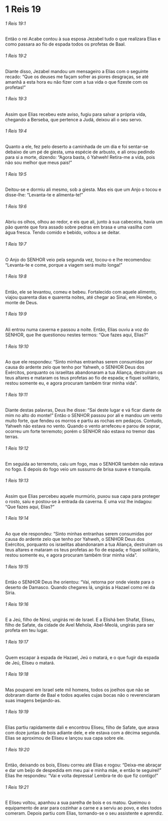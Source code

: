 # 1 Reis 19

###### 1 Reis 19:1

Então o rei Acabe contou à sua esposa Jezabel tudo o que realizara Elias e como passara ao fio de espada todos os profetas de Baal.

###### 1 Reis 19:2

Diante disso, Jezabel mandou um mensageiro a Elias com o seguinte recado: “Que os deuses me façam sofrer as piores desgraças, se até amanhã a esta hora eu não fizer com a tua vida o que fizeste com os profetas!”

###### 1 Reis 19:3

Assim que Elias recebeu este aviso, fugiu para salvar a própria vida, chegando a Berseba, que pertence a Judá, deixou ali o seu servo.

###### 1 Reis 19:4

Quanto a ele, fez pelo deserto a caminhada de um dia e foi sentar-se debaixo de um pé de giesta, uma espécie de arbusto, e ali orou pedindo para si a morte, dizendo: “Agora basta, ó Yahweh! Retira-me a vida, pois não sou melhor que meus pais!”

###### 1 Reis 19:5

Deitou-se e dormiu ali mesmo, sob a giesta. Mas eis que um Anjo o tocou e disse-lhe: “Levanta-te e alimenta-te!”

###### 1 Reis 19:6

Abriu os olhos, olhou ao redor, e eis que ali, junto à sua cabeceira, havia um pão quente que fora assado sobre pedras em brasa e uma vasilha com água fresca. Tendo comido e bebido, voltou a se deitar.

###### 1 Reis 19:7

O Anjo do SENHOR veio pela segunda vez, tocou-o e lhe recomendou: “Levanta-te e come, porque a viagem será muito longa!”

###### 1 Reis 19:8

Então, ele se levantou, comeu e bebeu. Fortalecido com aquele alimento, viajou quarenta dias e quarenta noites, até chegar ao Sinai, em Horebe, o monte de Deus.

###### 1 Reis 19:9

Ali entrou numa caverna e passou a noite. Então, Elias ouviu a voz do SENHOR, que lhe questionou nestes termos: “Que fazes aqui, Elias?”

###### 1 Reis 19:10

Ao que ele respondeu: “Sinto minhas entranhas serem consumidas por causa do ardente zelo que tenho por Yahweh, o SENHOR Deus dos Exércitos, porquanto os israelitas abandonaram a tua Aliança, destruíram os teus altares e mataram os teus profetas ao fio de espada; e fiquei solitário, restou somente eu, e agora procuram também tirar minha vida”.

###### 1 Reis 19:11

Diante destas palavras, Deus lhe disse: “Sai deste lugar e vá ficar diante de mim no alto do monte!” Então o SENHOR passou por ali e mandou um vento muito forte, que fendeu os morros e partiu as rochas em pedaços. Contudo, Yahweh não estava no vento. Quando o vento arrefeceu e parou de soprar, ocorreu um forte terremoto; porém o SENHOR não estava no tremor das terras.

###### 1 Reis 19:12

Em seguida ao terremoto, caiu um fogo, mas o SENHOR também não estava no fogo. E depois do fogo veio um sussurro de brisa suave e tranquila.

###### 1 Reis 19:13

Assim que Elias percebeu aquele murmúrio, puxou sua capa para proteger o rosto, saiu e postou-se à entrada da caverna. E uma voz lhe indagou: “Que fazes aqui, Elias?”

###### 1 Reis 19:14

Ao que ele respondeu: “Sinto minhas entranhas serem consumidas por causa do ardente zelo que tenho por Yahweh, o SENHOR Deus dos Exércitos, porquanto os israelitas abandonaram a tua Aliança, destruíram os teus altares e mataram os teus profetas ao fio de espada; e fiquei solitário, restou somente eu, e agora procuram também tirar minha vida”.

###### 1 Reis 19:15

Então o SENHOR Deus lhe orientou: “Vai, retorna por onde vieste para o deserto de Damasco. Quando chegares lá, ungirás a Hazael como rei da Síria.

###### 1 Reis 19:16

E a Jeú, filho de Ninsi, ungirás rei de Israel. E a Elishá ben Shafat, Eliseu, filho de Safate, da cidade de Avel Mehola, Abel-Meolá, ungirás para ser profeta em teu lugar.

###### 1 Reis 19:17

Quem escapar à espada de Hazael, Jeú o matará, e o que fugir da espada de Jeú, Eliseu o matará.

###### 1 Reis 19:18

Mas pouparei em Israel sete mil homens, todos os joelhos que não se dobraram diante de Baal e todos aqueles cujas bocas não o reverenciaram suas imagens beijando-as.

###### 1 Reis 19:19

Elias partiu rapidamente dali e encontrou Eliseu, filho de Safate, que arava com doze juntas de bois adiante dele, e ele estava com a décima segunda. Elias se aproximou de Eliseu e lançou sua capa sobre ele.

###### 1 Reis 19:20

Então, deixando os bois, Eliseu correu até Elias e rogou: “Deixa-me abraçar e dar um beijo de despedida em meu pai e minha mãe, e então te seguirei!” Elias lhe respondeu: “Vai e volta depressa! Lembra-te do que fiz contigo!”

###### 1 Reis 19:21

E Eliseu voltou, apanhou a sua parelha de bois e os matou. Queimou o equipamento de arar para cozinhar a carne e a serviu ao povo, e eles todos comeram. Depois partiu com Elias, tornando-se o seu assistente e aprendiz.

